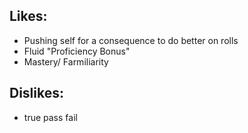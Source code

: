 ## Likes:
- Pushing self for a consequence to do better on rolls
- Fluid "Proficiency Bonus"
- Mastery/ Farmiliarity
## Dislikes:
- true pass fail